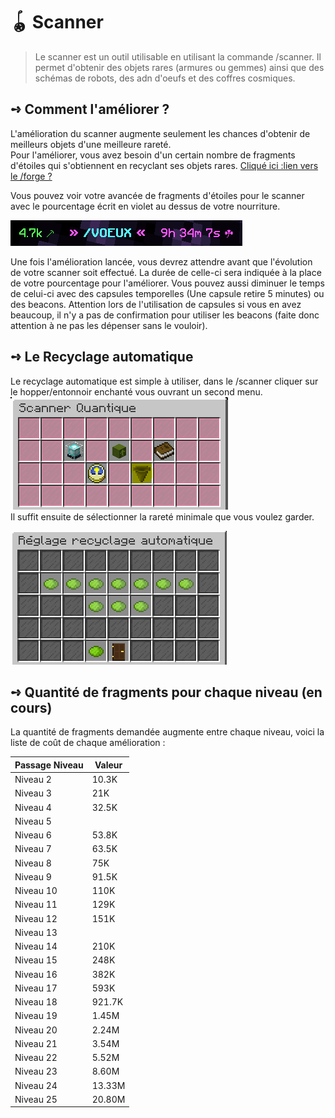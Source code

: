 # 🪀 Scanner
> Le scanner est un outil utilisable en utilisant la commande /scanner. Il permet d'obtenir des objets rares (armures ou gemmes) ainsi que des schémas de robots, des adn d'oeufs et des coffres cosmiques.

## **➺** Comment l'améliorer ?
L'amélioration du scanner augmente seulement les chances d'obtenir de meilleurs objets d'une meilleure rareté.  
Pour l'améliorer, vous avez besoin d'un certain nombre de fragments d'étoiles qui s'obtiennent en recyclant ses objets rares. [Cliqué ici :lien vers le /forge ?]()  

Vous pouvez voir votre avancée de fragments d'étoiles pour le scanner avec le pourcentage écrit en violet au dessus de votre nourriture. 

![img_1.png](ressources/img_1.png)  

Une fois l'amélioration lancée, vous devrez attendre avant que l'évolution de votre scanner soit effectué. La durée de celle-ci sera indiquée à la place de votre pourcentage pour l'améliorer. Vous pouvez aussi diminuer le temps de celui-ci avec des capsules temporelles (Une capsule retire 5 minutes) ou des beacons.
Attention lors de l'utilisation de capsules si vous en avez beaucoup, il n'y a pas de confirmation pour utiliser les beacons (faite donc attention à ne pas les dépenser sans le vouloir).

## **➺** Le Recyclage automatique
Le recyclage automatique est simple à utiliser, dans le /scanner cliquer sur le hopper/entonnoir enchanté vous ouvrant un second menu.  
![img.png](ressources/img.png)  
Il suffit ensuite de sélectionner la rareté minimale que vous voulez garder.  

![img.png](ressources/img_2.png)

## **➺** Quantité de fragments pour chaque niveau (en cours)
La quantité de fragments demandée augmente entre chaque niveau, voici la liste de coût de chaque amélioration :

| Passage Niveau | Valeur |
|----------------|--------|
| Niveau 2       | 10.3K  |
| Niveau 3       | 21K    |
| Niveau 4       | 32.5K  |
| Niveau 5       |        |
| Niveau 6       | 53.8K  |
| Niveau 7       | 63.5K  |
| Niveau 8       | 75K    |
| Niveau 9       | 91.5K  |
| Niveau 10      | 110K   |
| Niveau 11      | 129K   |
| Niveau 12      | 151K   |
| Niveau 13      |        |
| Niveau 14      | 210K   |
| Niveau 15      | 248K   |
| Niveau 16      | 382K   |
| Niveau 17      | 593K   |
| Niveau 18      | 921.7K |
| Niveau 19      | 1.45M  |
| Niveau 20      | 2.24M  |
| Niveau 21      | 3.54M  |
| Niveau 22      | 5.52M  |
| Niveau 23      | 8.60M  |
| Niveau 24      | 13.33M |
| Niveau 25      | 20.80M |
